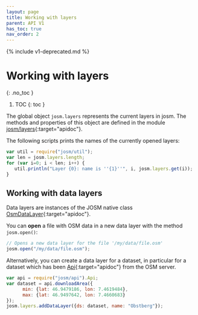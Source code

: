 ```yaml
---
layout: page
title: Working with layers
parent: API V1
has_toc: true
nav_order: 2
---
```


{% include v1-deprecated.md %}

# Working with layers
{: .no_toc }

1. TOC
{: toc }

The global object <code class="inline">josm.layers</code> represents the current layers in josm. The methods
and properties of this object are defined in the module [josm/layers]{:target="apidoc"}.

The following scripts prints the names of the currently opened layers:

```js
var util = require("josm/util");
var len = josm.layers.length;
for (var i=0; i < len; i++) {
   util.println("Layer {0}: name is ''{1}''", i, josm.layers.get(i));
}
```

## Working with data layers

Data layers are instances of the JOSM native class [OsmDataLayer]{:target="apidoc"}.

You can **open** a file with OSM data in a new data layer with the method
<code class="inline">josm.open()</code>:

```js
// Opens a new data layer for the file '/my/data/file.osm'
josm.open("/my/data/file.osm");
```

Alternatively, you can create a data layer for a dataset, in particular for a dataset
which has been [Api]{:target="apidoc"} from the OSM server.

```js
var api = require("josm/api").Api;
var dataset = api.downloadArea({
      min: {lat: 46.9479186, lon: 7.4619484},
      max: {lat: 46.9497642, lon: 7.4660683}
});
josm.layers.addDataLayer({ds: dataset, name: "Obstberg"});
```

[Api]: ../../api/v1/module-josm_api.Api.html
[josm/layers]: /api/v1/module-josm_layers.html
[OsmDataLayer]: https://josm.openstreetmap.de/doc/org/openstreetmap/josm/gui/layer/OsmDataLayer.html


